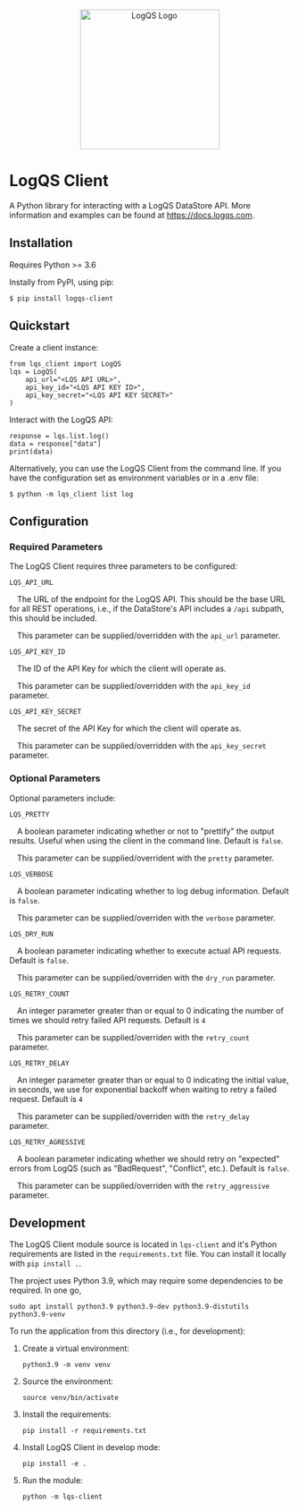 <p align="center">
  <br/>
  <img src="misc/images/logqs_logo.png?raw=true" alt="LogQS Logo" width="250"/>
</p>

# LogQS Client

A Python library for interacting with a LogQS DataStore API.  More information and examples can be found at https://docs.logqs.com.

## Installation

Requires Python >= 3.6

Instally from PyPI, using pip:

    $ pip install logqs-client

## Quickstart

Create a client instance:

    from lqs_client import LogQS
    lqs = LogQS(
        api_url="<LQS API URL>",
        api_key_id="<LQS API KEY ID>",
        api_key_secret="<LQS API KEY SECRET>"
    )

Interact with the LogQS API:

    response = lqs.list.log()
    data = response["data"]
    print(data)

Alternatively, you can use the LogQS Client from the command line.  If you have the configuration set as environment variables or in a .env file:

    $ python -m lqs_client list log

## Configuration

### Required Parameters

The LogQS Client requires three parameters to be configured:

`LQS_API_URL`

&ensp;&ensp;The URL of the endpoint for the LogQS API.  This should be the base URL for all REST operations, i.e., if the DataStore's API includes a `/api` subpath, this should be included.

&ensp;&ensp;This parameter can be supplied/overridden with the `api_url` parameter.

`LQS_API_KEY_ID`

&ensp;&ensp;The ID of the API Key for which the client will operate as.

&ensp;&ensp;This parameter can be supplied/overridden with the `api_key_id` parameter.

`LQS_API_KEY_SECRET`

&ensp;&ensp;The secret of the API Key for which the client will operate as.

&ensp;&ensp;This parameter can be supplied/overridden with the `api_key_secret` parameter.

### Optional Parameters

Optional parameters include:

`LQS_PRETTY`

&ensp;&ensp;A boolean parameter indicating whether or not to "prettify" the output results.  Useful when using the client in the command line.  Default is `false`.

&ensp;&ensp;This parameter can be supplied/overrident with the `pretty` parameter.

`LQS_VERBOSE`

&ensp;&ensp;A boolean parameter indicating whether to log debug information.  Default is `false`.

&ensp;&ensp;This parameter can be supplied/overriden with the `verbose` parameter.

`LQS_DRY_RUN`

&ensp;&ensp;A boolean parameter indicating whether to execute actual API requests.  Default is `false`.

&ensp;&ensp;This parameter can be supplied/overriden with the `dry_run` parameter.

`LQS_RETRY_COUNT`

&ensp;&ensp;An integer parameter greater than or equal to 0 indicating the number of times we should retry failed API requests.  Default is `4`

&ensp;&ensp;This parameter can be supplied/overriden with the `retry_count` parameter.

`LQS_RETRY_DELAY`

&ensp;&ensp;An integer parameter greater than or equal to 0 indicating the initial value, in seconds, we use for exponential backoff when waiting to retry a failed request.  Default is `4`

&ensp;&ensp;This parameter can be supplied/overriden with the `retry_delay` parameter.

`LQS_RETRY_AGRESSIVE`

&ensp;&ensp;A boolean parameter indicating whether we should retry on "expected" errors from LogQS (such as "BadRequest", "Conflict", etc.).  Default is `false`.

&ensp;&ensp;This parameter can be supplied/overriden with the `retry_aggressive` parameter.

## Development

The LogQS Client module source is located in `lqs-client` and it's Python requirements are listed in the `requirements.txt` file.  You can install it locally with `pip install .`.

The project uses Python 3.9, which may require some dependencies to be required.  In one go,

    sudo apt install python3.9 python3.9-dev python3.9-distutils python3.9-venv

To run the application from this directory (i.e., for development):

1. Create a virtual environment:

    `python3.9 -m venv venv`

2. Source the environment:

    `source venv/bin/activate`

3. Install the requirements:
    
    `pip install -r requirements.txt`

4. Install LogQS Client in develop mode:
    
    `pip install -e .`

5. Run the module:
    
    `python -m lqs-client`
